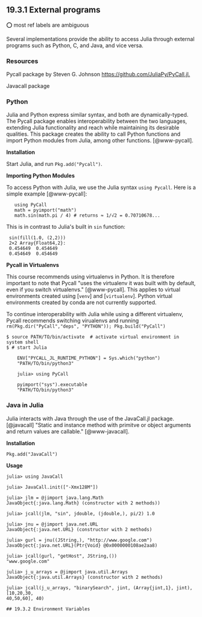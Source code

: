 
## 19.3.1 External programs

:o: most ref labels are ambiguous

Several implementations provide the ability to access Julia through external
programs such as Python, C, and Java, and vice versa.

### Resources

Pycall package by Steven G. Johnson <https://github.com/JuliaPy/PyCall.jl.>

Javacall package

### Python

Julia and Python express similar syntax, and both are dynamically-typed. The
Pycall package  enables interoperability between the two languages, extending
Julia functionality and reach while maintaining its desirable qualities. This
package creates the ability to call Python functions and import Python modules
from Julia, among other functions. [@www-pycall].

**Installation**

Start Julia, and run `Pkg.add("Pycall")`.

**Importing Python Modules**

To access Python with Julia, we use the Julia syntax `using Pycall`. Here is a
simple example [@www-pycall]:

       using PyCall
       math = pyimport("math")
       math.sin(math.pi / 4) # returns ≈ 1/√2 = 0.70710678...


This is in contrast to Julia's built in	`sin` function:

     sin(fill(1.0, (2,2)))
     2×2 Array{Float64,2}:
     0.454649  0.454649
     0.454649  0.454649

**Pycall in Virtualenvs**

This course recommends using virtualenvs in Python. It is therefore important to
note that Pycall "uses the virtualenv it was built with by default, even if you
switch virtualenvs." [@www-pycall]. This applies to virtual environments created
using [`venv`] and [`virtualenv`]. Python virtual environments created by conda
are not currently supported. 

To continue interoperability with Julia while using a different virtualenv,
Pycall recommends switching virualenvs and running `rm(Pkg.dir("PyCall","deps",
"PYTHON")); Pkg.build("PyCall")`

```
$ source PATH/TO/bin/activate  # activate virtual environment in system shell
$ # start Julia

    ENV["PYCALL_JL_RUNTIME_PYTHON"] = Sys.which("python")
    "PATH/TO/bin/python3"

    julia> using PyCall

    pyimport("sys").executable
    "PATH/TO/bin/python3"
```


### Java in Julia
Julia interacts with Java through the use of the JavaCall.jl package.
[@javacall] "Static and instance method with primitve or object arguments and 
return values are callable." [@www-javacall]. 

**Installation**
```
Pkg.add("JavaCall")
```

**Usage**
```
julia> using JavaCall

julia> JavaCall.init(["-Xmx128M"])

julia> jlm = @jimport java.lang.Math
JavaObject{:java.lang.Math} (constructor with 2 methods))

julia> jcall(jlm, "sin", jdouble, (jdouble,), pi/2) 1.0

julia> jnu = @jimport java.net.URL
JavaObject{:java.net.URL} (constructor with 2 methods)

julia> gurl = jnu((JString,), "http://www.google.com")
JavaObject{:java.net.URL}(Ptr{Void} @0x0000000108ae2aa8)

julia> jcall(gurl, "getHost", JString,())
"www.google.com"

julia> j_u_arrays = @jimport java.util.Arrays
JavaObject{:java.util.Arrays} (constructor with 2 methods)

julia> jcall(j_u_arrays, "binarySearch", jint, (Array{jint,1}, jint), [10,20,30,
40,50,60], 40)

## 19.3.2 Environment Variables